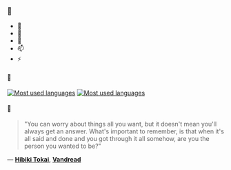 ### 👋

- 🔭
- 🌱
- 💬
- 📫
- ⚡

#### 🧏

[![Most used languages](https://github-readme-stats-aynah.vercel.app/api/top-langs/?username=aynh&theme=solarized-dark&langs_count=6&layout=compact&hide_title=true)](https://github.com/anuraghazra/github-readme-stats#gh-dark-mode-only)
[![Most used languages](https://github-readme-stats-aynah.vercel.app/api/top-langs/?username=aynh&theme=solarized-light&langs_count=6&layout=compact&hide_title=true)](https://github.com/anuraghazra/github-readme-stats#gh-light-mode-only)

#### 💬

> "You can worry about things all you want, but it doesn't mean you'll always get an answer. What's important to remember, is that when it's all said and done and you got through it all somehow, are you the person you wanted to be?"

&mdash; [**Hibiki Tokai**](https://myanimelist.net/character.php?q=Hibiki%20Tokai&cat=character), [**Vandread**](https://myanimelist.net/search/all?q=Vandread&cat=all)
